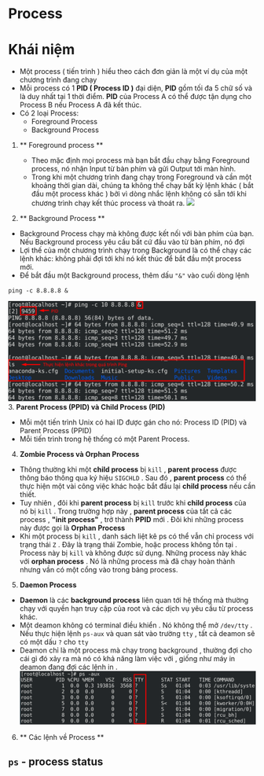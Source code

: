 # Process

# Khái niệm

  * Một process ( tiến trình ) hiểu theo cách đơn giản là một ví dụ của một chương trình đang chạy
  * Mỗi process có 1 **PID ( Process ID )** đại diện, **PID** gồm tối đa 5 chữ số và là duy nhất tại 1 thời điểm. **PID** của Process A có thể được tận dụng cho Process B nếu Process A đã kết thúc.
  * Có 2 loại Process: 
      * Foreground Process
	  * Background Process
	  
1. ** Foreground process **
   * Theo mặc định mọi process mà bạn bắt đầu chạy bằng Foreground process, nó nhận Input từ bàn phím và gửi Output tới màn hình.
   * Trong khi một chương trình đang chạy trong Foreground và cần một khoảng thời gian dài, chúng ta không thể chạy bất kỳ lệnh khác ( bắt đầu một process khác ) bởi vì dòng nhắc lệnh không có sẵn tới khi chương trình  chạy kết thúc process và thoát ra.
![](image/process1.pnf/)

2. ** Background Process **
* Background Process chạy mà không được kết nối với bàn phím của bạn. Nếu Background process yêu cầu bất cứ đầu vào từ bàn phím, nó đợi
* Lợi thế của một chương trình chạy trong Background là có thể chạy các lệnh khác: không phải đợi tới khi nó kết thúc để bắt đầu một process mới.
* Để bắt đầu một Background process, thêm dấu `"&"` vào cuối dòng lệnh
```
ping -c 8.8.8.8 &
```
![](image/process2.png/)
3. **Parent Process (PPID) và Child Process (PID)**
* Mỗi một tiến trình Unix có hai ID được gán cho nó: Process ID (PID) và Parent Process (PPID)
* Mỗi tiến trình trong hệ thống có một Parent Process.
4. **Zombie Process và Orphan Process**
* Thông thường khi một **child process** bị `kill` , **parent process** được thông báo thông qua ký hiệu `SIGCHLD` . Sau đó , **parent process** có thể thực hiện một vài công việc khác hoặc bắt đầu lại **child process** nếu cần thiết.
* Tuy nhiên , đôi khi **parent process** bị `kill` trước khi **child process** của nó bị `kill` . Trong trường hợp này , **parent process** của tất cả các process , **"init process"** , trở thành **PPID** mới . Đôi khi những process này được gọi là **Orphan Process**
* Khi một process bị `kill` , danh sách liệt kê ps có thể vẫn chỉ process với trạng thái `Z` . Đây là trạng thái Zombie, hoặc process không tồn tại . Process này bị `kill` và không được sử dụng. Những process này khác với **orphan process** . Nó là những process mà đã chạy hoàn thành nhưng vần có một cổng vào trong bảng process.
5. **Daemon Process**
* **Daemon** là các **background process** liên quan tới hệ thống mà thường chạy với quyền hạn truy cập của root và các dịch vụ yêu cầu từ process khác.
* Một deamon không có terminal điều khiển . Nó không thể mở `/dev/tty` . Nếu thực hiện lệnh `ps-aux` và quan sát vào trường `tty` , tất cả deamon sẽ có một dấu `?` cho `tty`
* Deamon chỉ là một process mà chạy trong background , thường đợi cho cái gì đó xảy ra mà nó có khả năng làm việc với , giống như máy in deamon đang đợi các lệnh in .
![](image/process3.png/)
6. ** Các lệnh về Process **
 ## **`ps` - process status**
 




   
   
   
	


